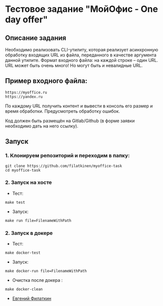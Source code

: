 # Тестовое задание "МойОфис - One day offer"

## Описание задания
Необходимо реализовать CLI-утилиту, которая реализует асинхронную обработку входящих URL из файла, переданного в качестве аргумента данной утилите.
Формат входного файла: на каждой строке – один URL. URL может быть очень много! Но могут быть и невалидные URL.

## Пример входного файла:
```
https://myoffice.ru
https://yandex.ru

```
По каждому URL получить контент и вывести в консоль его размер и время обработки. Предусмотреть обработку ошибок.

Код должен быть размещён на Gitlab/Github (в форме заявки необходимо дать на него ссылку).



## Запуск 

### 1. Клонируем репозиторий и переходим в папку:
```
git clone https://github.com/filatkinen/myoffice-task
cd myoffice-task

```

### 2. Запуск на хосте 

 - Тест:
```
make test 
```

 - Запуск:
```
make run file=FilenameWithPath 
```

### 2. Запуск в докере 

 - Тест:
```
make docker-test 
```

 - Запуск:
```
make docker-run file=FilenameWithPath 
```


 - Очистка после докера :
```
make docker-clean  
```


- [Евгений Филаткин](https://github.com/filatkinen)